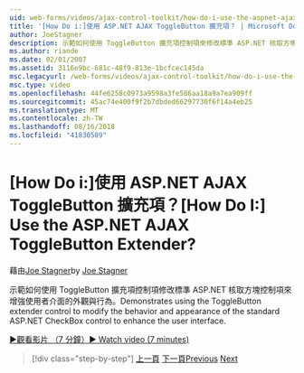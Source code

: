 ```yaml
---
uid: web-forms/videos/ajax-control-toolkit/how-do-i-use-the-aspnet-ajax-togglebutton-extender
title: '[How Do i:]使用 ASP.NET AJAX ToggleButton 擴充項？ | Microsoft Docs'
author: JoeStagner
description: 示範如何使用 ToggleButton 擴充項控制項來修改標準 ASP.NET 核取方塊控制項來增強使用者的外觀與行為間...
ms.author: riande
ms.date: 02/01/2007
ms.assetid: 3116e9bc-681c-48f9-813e-1bcfcec145da
msc.legacyurl: /web-forms/videos/ajax-control-toolkit/how-do-i-use-the-aspnet-ajax-togglebutton-extender
msc.type: video
ms.openlocfilehash: 44fe6258c0973a9598a3fe586aa18a9a7ea909ff
ms.sourcegitcommit: 45ac74e400f9f2b7dbded66297730f6f14a4eb25
ms.translationtype: MT
ms.contentlocale: zh-TW
ms.lasthandoff: 08/16/2018
ms.locfileid: "41830509"
---
```

<a name="how-do-i-use-the-aspnet-ajax-togglebutton-extender"></a><span data-ttu-id="cc769-104">[How Do i:]使用 ASP.NET AJAX ToggleButton 擴充項？</span><span class="sxs-lookup"><span data-stu-id="cc769-104">[How Do I:] Use the ASP.NET AJAX ToggleButton Extender?</span></span>
====================
<span data-ttu-id="cc769-105">藉由[Joe Stagner](https://github.com/JoeStagner)</span><span class="sxs-lookup"><span data-stu-id="cc769-105">by [Joe Stagner](https://github.com/JoeStagner)</span></span>

<span data-ttu-id="cc769-106">示範如何使用 ToggleButton 擴充項控制項修改標準 ASP.NET 核取方塊控制項來增強使用者介面的外觀與行為。</span><span class="sxs-lookup"><span data-stu-id="cc769-106">Demonstrates using the ToggleButton extender control to modify the behavior and appearance of the standard ASP.NET CheckBox control to enhance the user interface.</span></span>

[<span data-ttu-id="cc769-107">&#9654;觀看影片 （7 分鐘）</span><span class="sxs-lookup"><span data-stu-id="cc769-107">&#9654; Watch video (7 minutes)</span></span>](https://channel9.msdn.com/Blogs/ASP-NET-Site-Videos/how-do-i-use-the-aspnet-ajax-togglebutton-extender)

> [!div class="step-by-step"]
> <span data-ttu-id="cc769-108">[上一頁](how-do-i-use-the-aspnet-ajax-hovermenu-extender.md)
> [下一頁](how-do-i-use-the-aspnet-ajax-dropshadow-extender.md)</span><span class="sxs-lookup"><span data-stu-id="cc769-108">[Previous](how-do-i-use-the-aspnet-ajax-hovermenu-extender.md)
[Next](how-do-i-use-the-aspnet-ajax-dropshadow-extender.md)</span></span>
